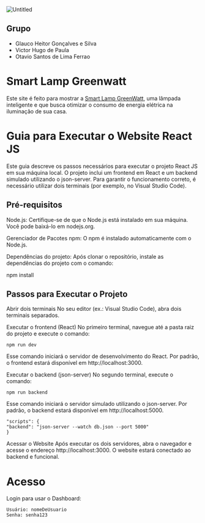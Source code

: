 ![Untitled](https://github.com/user-attachments/assets/f9b730d7-6146-4f7d-b8db-17660877280d)

## Grupo
- Glauco Heitor Gonçalves e Silva
- Victor Hugo de Paula
- Otavio Santos de Lima Ferrao

# Smart Lamp Greenwatt
Este site é feito para mostrar a [Smart Lamp GreenWatt](https://github.com/engenheiross/greenwatt-smartlamp-gs), uma lâmpada inteligente e que busca otimizar o consumo de energia elétrica na iluminação de sua casa.

# Guia para Executar o Website React JS

Este guia descreve os passos necessários para executar o projeto React JS em sua máquina local. O projeto inclui um frontend em React e um backend simulado utilizando o json-server. Para garantir o funcionamento correto, é necessário utilizar dois terminais (por exemplo, no Visual Studio Code).
## Pré-requisitos

Node.js: Certifique-se de que o Node.js está instalado em sua máquina. Você pode baixá-lo em nodejs.org.

Gerenciador de Pacotes npm: O npm é instalado automaticamente com o Node.js.

Dependências do projeto: Após clonar o repositório, instale as dependências do projeto com o comando:

npm install

## Passos para Executar o Projeto

Abrir dois terminais No seu editor (ex.: Visual Studio Code), abra dois terminais separados.

Executar o frontend (React) No primeiro terminal, navegue até a pasta raiz do projeto e execute o comando:

```npm run dev```

Esse comando iniciará o servidor de desenvolvimento do React. Por padrão, o frontend estará disponível em http://localhost:3000.

Executar o backend (json-server) No segundo terminal, execute o comando:

```npm run backend```

Esse comando iniciará o servidor simulado utilizando o json-server. Por padrão, o backend estará disponível em http://localhost:5000.

```
"scripts": {
"backend": "json-server --watch db.json --port 5000"
}
```

Acessar o Website Após executar os dois servidores, abra o navegador e acesse o endereço http://localhost:3000. O website estará conectado ao backend e funcional.

# Acesso 

Login para usar o Dashboard:
```
Usuário: nomeDeUsuario
Senha: senha123
```
